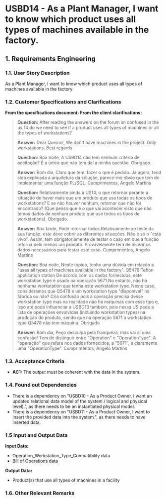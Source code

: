 # USBD14 - As a Plant Manager, I want to know which product uses all types of machines available in the factory.

## 1. Requirements Engineering

### 1.1. User Story Description

As a Plant Manager, I want to know which product uses all types of machines available in the factory
### 1.2. Customer Specifications and Clarifications

**From the specifications document:**
**From the client clarifications:**

> **Question:** After reading the answers on the forum im confused in the us 14 do we need to see if a product uses all types of machines or all the types of workstations?
>
> **Answer:** Dear Queiroz, We don't have machines in the project. Only workstations. Best regards
> 
> **Question:** Boa noite, A USBD14 não tem nenhum critério de aceitação? É a única que não tem daí a minha questão. 
> Obrigado.
> 
> **Answer:** Bom dia, Claro que tem: fazer o que é pedido. Já agora, tend sida explicada a arquitetura da solução, parece-me óbvio que tem de implementar uma função PL/SQL. 
> Cumprimentos, Angelo Martins
> 
> **Question:** Relativamente ainda à US14, o que retornar perante a situação de haver mais que um produto que usa todas os tipos de workstations? E se não houver nenhum, retornar que não foi encontrado? (Que penso que é o que vai acontecer visto que não temos dados de nenhum produto que use todos os tipos de workstations).
> Obrigado.
> 
> **Answer:** Boa tarde, Pode retornar todos.Relativamente ao teste da sua função, este deve cobrir as diferentes situações. Não é só o "está vivo". Assim, tem obrigatoriamente de testar o caso em que a função retorna pelo menos um produto. Provavelmente terá de inserir os dados necessários para testar este caso.
> Cumprimentos, Angelo Martins
> 
> **Question:** Boa noite, Neste tópico, tenho uma dúvida em relação a "uses all types of machines available in the factory". Q5478 Teflon application station
> De acordo com os dados fornecidos, este workstation type é usado na operação 5671.No entanto, não há nenhuma workstation que tenha este workstation type. Neste caso, consideramos que Q5478 é um workstation type "disponível" na fábrica ou não?
> Cria confusão pois a operação precisa desse workstation type mas na realidade não há máquinas com esse tipo e, isso até pode influenciar a USBD13 também, pois nessa US pede a lista de operações envolvidas (incluindo workstation types) na produção do produto, sendo que na operação 5671 a workstation type Q5478 não tem máquina. 
> Obrigado
> 
> **Answer:** Bom dia, Peço desculpa pela franqueza, mas vai aí uma confusão! Tem de distinguir entre "Operation" e "OperationType". A "operação" que refere nos dados fornecidos, a "5671", é claramente uma "OperationType". 
> Cumprimentos, Angelo Martins
> 
>
### 1.3. Acceptance Criteria

* **AC1:** The output must be coherent with the data in the system.

### 1.4. Found out Dependencies

* There is a dependency on "USBD10 - As a Product Owner, I want an updated relational data model of the system / logical and physical level).", as there needs to be an instantiated physical model.
* There is a dependency on "USBD11 - As a Product Owner, I want to insert the provided data into the system.", as there needs to have inserted data.

### 1.5 Input and Output Data

**Input Data:**

* Operation_Workstation_Type_Compatibility data
* Bill of Operations data

**Output Data:**

* Product(s) that use all types of machines in a facility 

### 1.6. Other Relevant Remarks